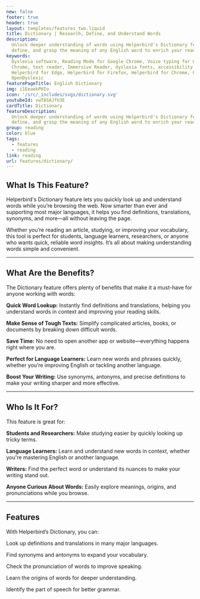 ```yaml
---
new: false
footer: true
header: true
layout: templates/features_two.liquid
title: Dictionary | Research, Define, and Understand Words
description:
  Unlock deeper understanding of words using Helperbird's Dictionary feature. Easily look up,
  define, and grasp the meaning of any English word to enrich your reading experience.
keywords:
  Dyslexia software, Reading Mode for Google Chrome, Voice typing for Chrome, Text to speech for
  Chrome, text reader, Immersive Reader, dyslexia fonts, accessibility software, dyslexia software,
  Helperbird for Edge, Helperbird for Firefox, Helperbird for Chrome, Opendyslexic for Chrome,
  OpenDyslexic
featurePageTitle: English Dictionary
img: i1EeaekPHIo
icon: '/src/_includes/svgs/dictionary.svg'
youtubeId: vwT8SAJfU3E
cardTitle: Dictionary
featureDescription:
  Unlock deeper understanding of words using Helperbird's Dictionary feature. Easily look up,
  define, and grasp the meaning of any English word to enrich your reading experience.
group: reading
color: blue
tags:
  - features
  - reading
link: reading
url: features/dictionary/
---
```



## What Is This Feature?

Helperbird's Dictionary feature lets you quickly look up and understand words while you’re browsing the web. Now smarter than ever and supporting most major languages, it helps you find definitions, translations, synonyms, and more—all without leaving the page.

Whether you’re reading an article, studying, or improving your vocabulary, this tool is perfect for students, language learners, researchers, or anyone who wants quick, reliable word insights. It’s all about making understanding words simple and convenient.

---

## What Are the Benefits?

The Dictionary feature offers plenty of benefits that make it a must-have for anyone working with words:


**Quick Word Lookup:** Instantly find definitions and translations, helping you understand words in context and improving your reading skills.  

**Make Sense of Tough Texts:** Simplify complicated articles, books, or documents by breaking down difficult words.  

**Save Time:** No need to open another app or website—everything happens right where you are.  

**Perfect for Language Learners:** Learn new words and phrases quickly, whether you’re improving English or tackling another language.  

**Boost Your Writing:** Use synonyms, antonyms, and precise definitions to make your writing sharper and more effective.  

---

## Who Is It For?

This feature is great for:


**Students and Researchers:** Make studying easier by quickly looking up tricky terms.  

**Language Learners:** Learn and understand new words in context, whether you're mastering English or another language.  

**Writers:** Find the perfect word or understand its nuances to make your writing stand out.  

**Anyone Curious About Words:** Easily explore meanings, origins, and pronunciations while you browse.

---

## Features

With Helperbird’s Dictionary, you can:  

Look up definitions and translations in many major languages.  

Find synonyms and antonyms to expand your vocabulary.

Check the pronunciation of words to improve speaking.  

Learn the origins of words for deeper understanding.  

Identify the part of speech for better grammar.  

